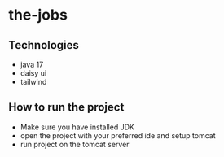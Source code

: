 # the-jobs

## Technologies
 - java 17
 - daisy ui
 - tailwind

## How to run the project
- Make sure you have installed JDK
- open the project with your preferred ide and setup tomcat
- run project on the tomcat server
